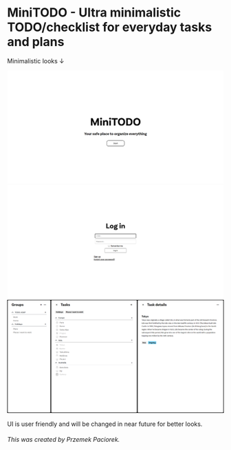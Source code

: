 # MiniTODO - Ultra minimalistic TODO/checklist for everyday tasks and plans

Minimalistic looks ↓

<img src="Images/MiniTODOWelcome.png">

<img src="Images/MiniTODOLogin.png">

<img src="Images/MiniTODODashboard.png">

UI is user friendly and will be changed in near future for better looks.

###### This was created by Przemek Paciorek.
